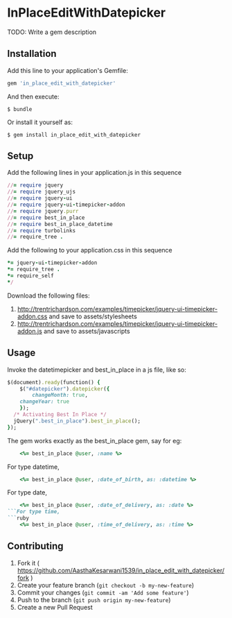 # InPlaceEditWithDatepicker

TODO: Write a gem description

## Installation

Add this line to your application's Gemfile:

```ruby
gem 'in_place_edit_with_datepicker'
```

And then execute:

    $ bundle

Or install it yourself as:

    $ gem install in_place_edit_with_datepicker

## Setup

Add the following lines in your application.js in this sequence
```ruby
//= require jquery
//= require jquery_ujs
//= require jquery-ui
//= require jquery-ui-timepicker-addon
//= require jquery.purr
//= require best_in_place
//= require best_in_place_datetime
//= require turbolinks
//= require_tree .
```
Add the following to your application.css in this sequence
```ruby
*= jquery-ui-timepicker-addon
*= require_tree .
*= require_self
*/
```
Download the following files:
1) http://trentrichardson.com/examples/timepicker/jquery-ui-timepicker-addon.css and save to assets/stylesheets
2) http://trentrichardson.com/examples/timepicker/jquery-ui-timepicker-addon.js and save to assets/javascripts

## Usage

Invoke the datetimepicker and best_in_place in a js file, like so:
```ruby
$(document).ready(function() {
	$("#datepicker").datepicker({
		changeMonth: true,
    changeYear: true
	});
  /* Activating Best In Place */
  jQuery(".best_in_place").best_in_place();
});
```

The gem works exactly as the best_in_place gem, say for eg:
```ruby
    <%= best_in_place @user, :name %>
```
For type datetime, 
```ruby
    <%= best_in_place @user, :date_of_birth, as: :datetime %>
```
For type date, 
```ruby
    <%= best_in_place @user, :date_of_delivery, as: :date %>
```For type time, 
```ruby
    <%= best_in_place @user, :time_of_delivery, as: :time %>
```
## Contributing

1. Fork it ( https://github.com/AasthaKesarwani1539/in_place_edit_with_datepicker/fork )
2. Create your feature branch (`git checkout -b my-new-feature`)
3. Commit your changes (`git commit -am 'Add some feature'`)
4. Push to the branch (`git push origin my-new-feature`)
5. Create a new Pull Request
